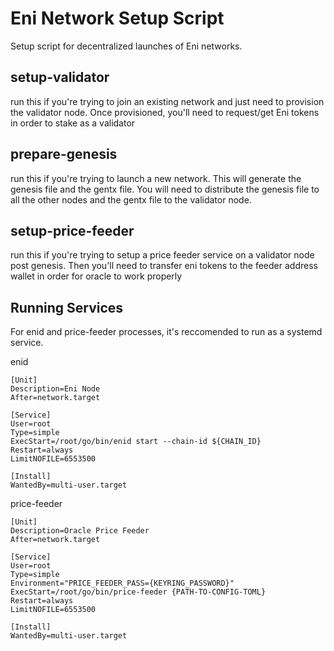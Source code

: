 # Eni Network Setup Script

Setup script for decentralized launches of Eni networks.

## setup-validator

run this if you're trying to join an existing network and just need to provision the validator node. Once provisioned, you'll need to request/get Eni tokens in order to stake as a validator

## prepare-genesis

run this if you're trying to launch a new network. This will generate the genesis file and the gentx file. You will need to distribute the genesis file to all the other nodes and the gentx file to the validator node.

## setup-price-feeder

run this if you're trying to setup a price feeder service on a validator node post genesis. Then you'll need to transfer eni tokens to the feeder address wallet in order for oracle to work properly

## Running Services

For enid and price-feeder processes, it's reccomended to run as a systemd service.

enid

```
[Unit]
Description=Eni Node
After=network.target

[Service]
User=root
Type=simple
ExecStart=/root/go/bin/enid start --chain-id ${CHAIN_ID}
Restart=always
LimitNOFILE=6553500

[Install]
WantedBy=multi-user.target
```

price-feeder

```
[Unit]
Description=Oracle Price Feeder
After=network.target

[Service]
User=root
Type=simple
Environment="PRICE_FEEDER_PASS={KEYRING_PASSWORD}"
ExecStart=/root/go/bin/price-feeder {PATH-TO-CONFIG-TOML}
Restart=always
LimitNOFILE=6553500

[Install]
WantedBy=multi-user.target
```
